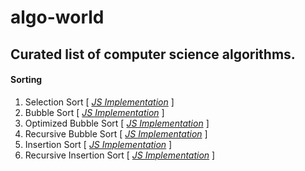 # algo-world

## Curated list of computer science algorithms.

#### Sorting 
1. Selection Sort [ *[JS Implementation](https://github.com/Sudhir-Kumar-K/algo-world/blob/master/1.selection_sort/selectionSort.js)* ]
2. Bubble Sort [ *[JS Implementation](https://github.com/Sudhir-Kumar-K/algo-world/blob/master/2.bubble_sort/bubbleSort.js)* ]
3. Optimized Bubble Sort [ *[JS Implementation](https://github.com/Sudhir-Kumar-K/algo-world/blob/master/2.bubble_sort/optimizedBubbleSort.js)* ]
3. Recursive Bubble Sort [ *[JS Implementation](https://github.com/Sudhir-Kumar-K/algo-world/blob/master/3.recursive_buble_sort/recursive_bubble_sort.js)* ]
4. Insertion Sort [ *[JS Implementation](https://github.com/Sudhir-Kumar-K/algo-world/blob/master/4.insertion_sort/insertion_sort.js)* ]
5. Recursive Insertion Sort [ *[JS Implementation](https://github.com/Sudhir-Kumar-K/algo-world/blob/master/5.recursive_insertion_sort/recursive_insertion_sort.js)* ]
<!-- 6. Merge Sort
7. Iterative Merge Sort
8. Quick Sort
9. Iterative Quick Sort
10. Heap Sort
11. Counting Sort
12. Radix Sort
13. Bucket Sort
14. ShellSort
15. TimSort
16. Comb Sort
17. Pigeonhole Sort
18. Cycle Sort
19. Cocktail Sort
20. Strand Sort
21. Bitonic Sort
22. Pancake sorting
23. Binary Insertion Sort
24. BogoSort or Permutation Sort
25. Gnome Sort
26. Sleep Sort – The King of Laziness / Sorting while Sleeping
27. Structure Sorting (By Multiple Rules) in C++
28. Stooge Sort
29. Tag Sort (To get both sorted and original)
30. Tree Sort
31. Cartesian Tree Sorting
32. Odd-Even Sort / Brick Sort
33. QuickSort on Singly Linked List
34. QuickSort on Doubly Linked List
35. 3-Way QuickSort (Dutch National Flag)
36. Merge Sort for Linked Lists
37. Merge Sort for Doubly Linked List
38. 3-way Merge Sort -->